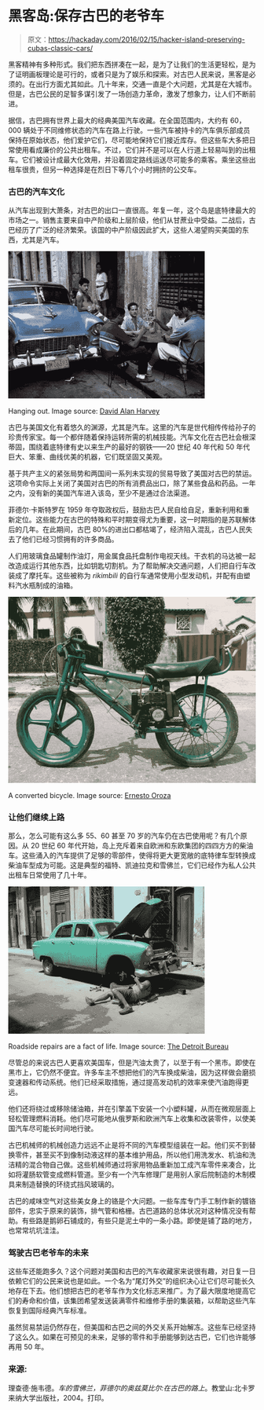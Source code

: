 # 黑客岛:保存古巴的老爷车

> 原文：<https://hackaday.com/2016/02/15/hacker-island-preserving-cubas-classic-cars/>

黑客精神有多种形式。我们把东西拼凑在一起，是为了让我们的生活更轻松，是为了证明画板理论是可行的，或者只是为了娱乐和探索。对古巴人民来说，黑客是必须的。在出行方面尤其如此。几十年来，交通一直是个大问题，尤其是在大城市。但是，古巴公民的足智多谋引发了一场创造力革命，激发了想象力，让人们不断前进。

据信，古巴拥有世界上最大的经典美国汽车收藏。在全国范围内，大约有 60，000 辆处于不同维修状态的汽车在路上行驶。一些汽车被持卡的汽车俱乐部成员保持在原始状态，他们爱护它们，尽可能地保持它们接近库存。但这些车大多把日常使用看成廉价的公共出租车。不过，它们并不是可以在人行道上轻易叫到的出租车。它们被设计成最大化效用，并沿着固定路线运送尽可能多的乘客。乘坐这些出租车很贵，但另一种选择是在烈日下等几个小时拥挤的公交车。

### 古巴的汽车文化

从汽车出现到大萧条，对古巴的出口一直很高。年复一年，这个岛是底特律最大的市场之一。销售主要来自中产阶级和上层阶级，他们从甘蔗业中受益。二战后，古巴经历了广泛的经济繁荣。该国的中产阶级因此扩大，这些人渴望购买美国的东西，尤其是汽车。

![Hanging out. Image source: David Alan Harvey](img/73d7c772bfaf4d11168a78c9089af0bc.png)

Hanging out. Image source: [David Alan Harvey](http://davidalanharvey.com)

古巴与美国文化有着悠久的渊源，尤其是汽车。这里的汽车是世代相传传给孙子的珍贵传家宝。每一个都伴随着保持运转所需的机械技能。汽车文化在古巴社会根深蒂固，围绕着底特律有史以来生产的最好的钢铁——20 世纪 40 年代和 50 年代巨大、笨重、曲线优美的机器，它们既坚固又美观。

基于共产主义的紧张局势和两国间一系列未实现的贸易导致了美国对古巴的禁运。这项命令实际上关闭了美国对古巴的所有消费品出口，除了某些食品和药品。一年之内，没有新的美国汽车进入该岛，至少不是通过合法渠道。

菲德尔·卡斯特罗在 1959 年夺取政权后，鼓励古巴人民自给自足，重新利用和重新定位。这些能力在古巴的特殊和平时期变得尤为重要，这一时期指的是苏联解体后的几年。在此期间，古巴 80%的进出口都枯竭了，经济陷入混乱，古巴人民失去了他们已经习惯拥有的许多商品。

人们用玻璃食品罐制作油灯，用金属食品托盘制作电视天线。干衣机的马达被一起改造成运行其他东西，比如钥匙切割机。为了帮助解决交通问题，人们把自行车改装成了摩托车。这些被称为 *rikimbili* 的自行车通常使用小型发动机，并配有由塑料汽水瓶制成的油箱。

![A converted bicycle. Image source: Ernesto Oroza](img/4093608864f743a77441df66985ed4c7.png)

A converted bicycle. Image source: [Ernesto Oroza](http://www.ernestooroza.com/tag/rikimbili/)

### 让他们继续上路

那么，怎么可能有这么多 55、60 甚至 70 岁的汽车仍在古巴使用呢？有几个原因。从 20 世纪 60 年代开始，岛上充斥着来自欧洲和东欧集团的四四方方的柴油车。这些涌入的汽车提供了足够的零部件，使得将更大更宽敞的底特律车型转换成柴油车型成为可能。这是典型的福特、凯迪拉克和雪佛兰，它们已经作为私人公共出租车日常使用了几十年。

![Roadside repairs are a fact of life. Image source: The Detroit Bureau](img/f4a31995446fa700145febe78cc018b1.png)

Roadside repairs are a fact of life. Image source: [The Detroit Bureau](http://www.thedetroitbureau.com/2013/06/the-most-expensive-and-cheapest-states-to-get-your-car-repaired/)

尽管总的来说古巴人更喜欢美国车，但是汽油太贵了，以至于有一个黑市。即使在黑市上，它仍然不便宜。许多车主不想把他们的汽车换成柴油，因为这样做会磨损变速器和传动系统。他们已经采取措施，通过提高发动机的效率来使汽油跑得更远。

他们还将绕过或移除储油箱，并在引擎盖下安装一个小塑料罐，从而在微观层面上轻松管理燃料消耗。他们尽可能地从俄罗斯和欧洲汽车上收集和改装零件，以使美国汽车尽可能长时间地行驶。

古巴机械师的机械创造力远远不止是将不同的汽车模型组装在一起。他们买不到替换零件，甚至买不到像制动液这样的基本维护用品，所以他们用洗发水、机油和洗洁精的混合物自己做。这些机械师通过将家用物品重新加工成汽车零件来凑合，比如将灌肠软管变成燃料管道。至少有一个汽车修理厂是用别人家后院制造的木制模具来制造替换的环绕式挡风玻璃的。

古巴的咸味空气对这些美女身上的铬是个大问题。一些车库专门手工制作新的镀铬部件，忠实于原来的装饰，排气管和格栅。古巴道路的总体状况对这种情况没有帮助。有些路是鹅卵石铺成的，有些只是泥土中的一条小路。即使是铺了路的地方，也常常坑坑洼洼。

### 驾驶古巴老爷车的未来

这些车还能跑多久？这个问题对美国和古巴的汽车收藏家来说很有趣，对日复一日依赖它们的公民来说也是如此。一个名为“尾灯外交”的组织决心让它们尽可能长久地存在下去。他们想把古巴的老爷车作为文化标志来推广。为了最大限度地提高它们的寿命和价值，该集团希望发送装满零件和维修手册的集装箱，以帮助这些汽车恢复到国际经典汽车标准。

虽然贸易禁运仍然存在，但美国和古巴之间的外交关系开始解冻。这些车已经坚持了这么久。如果在可预见的未来，足够的零件和手册能够到达古巴，它们也许能够再用 50 年。

### 来源:

理查德·施韦德。*车的雪佛兰，菲德尔的奥兹莫比尔:在古巴的路上*。教堂山:北卡罗来纳大学出版社，2004。打印。